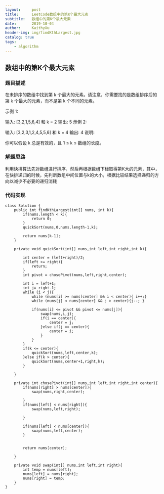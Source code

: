 ```yaml
---
layout:     post
title:      LeetCode数组中的第K个最大元素
subtitle:   数组中的第K个最大元素
date:       2019-10-04
author:     KaithyXu
header-img: img/findKthLargest.jpg
catalog: true
tags:
    - algorithm
---
```

## 数组中的第K个最大元素


### 题目描述

在未排序的数组中找到第 k 个最大的元素。请注意，你需要找的是数组排序后的第 k 个最大的元素，而不是第 k 个不同的元素。

示例 1:

输入: [3,2,1,5,6,4] 和 k = 2
输出: 5
示例 2:

输入: [3,2,3,1,2,4,5,5,6] 和 k = 4
输出: 4
说明:

你可以假设 k 总是有效的，且 1 ≤ k ≤ 数组的长度。

### 解题思路

 利用快排算法先对数组进行排序，然后再根据数组下标取得第K大的元素，其中，在快排递归的时候，先判断数组中间位置与k的大小，根据比较结果选择递归的方向以减少不必要的递归消耗

### 代码实现

```
class Solution {
    public int findKthLargest(int[] nums, int k){
        if(nums.length < k){
            return 0;
        }
        quickSort(nums,0,nums.length-1,k);

        return nums[k-1];
    }

    private void quickSort(int[] nums,int left,int right,int k){

        int center = (left+right)/2;
        if(left >= right){
            return;
        }
        int pivot = chosePivot(nums,left,right,center);

        int i = left+1;
        int j= right-1;
        while (i < j){
            while (nums[i] >= nums[center] && i < center){ i++;}
            while (nums[j] < nums[center] && j > center){j--; }

            if(nums[i] <= pivot && pivot <= nums[j]){
                swap(nums,i,j);
                if(i == center){
                    center = j;
                }else if(j == center){
                    center = i;
                }
            }
        }
        if(k <= center){
            quickSort(nums,left,center,k);
        }else if(k > center){
            quickSort(nums,center+1,right,k);
        }

    }

    private int chosePivot(int[] nums,int left,int right,int center){
        if(nums[right] > nums[center]){
            swap(nums,right,center);

        }
        if(nums[left] < nums[right]){
            swap(nums,left,right);

        }

        if(nums[left] < nums[center]){
            swap(nums,left,center);
        }


        return nums[center];

    }

    private void swap(int[] nums,int left,int right){
        int temp = nums[left];
        nums[left] = nums[right];
        nums[right] = temp;
    }
}

```

